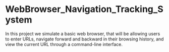 # WebBrowser_Navigation_Tracking_System
In this project we simulate a basic web browser, that will be allowing users to enter URLs, navigate forward and backward in their browsing history, and view the current URL through a command-line interface.

